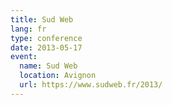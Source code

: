 ```yaml
---
title: Sud Web
lang: fr
type: conference
date: 2013-05-17
event:
  name: Sud Web
  location: Avignon
  url: https://www.sudweb.fr/2013/
---
```

